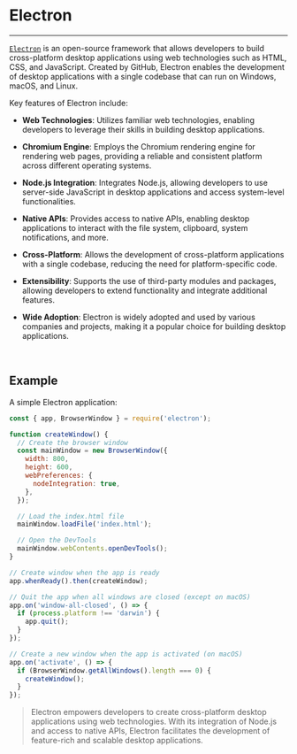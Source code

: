 # Electron

---

[`Electron`](https://www.electronjs.org/) is an open-source framework that allows developers to build cross-platform desktop applications using web technologies such as HTML, CSS, and JavaScript. Created by GitHub, Electron enables the development of desktop applications with a single codebase that can run on Windows, macOS, and Linux.

Key features of Electron include:

- **Web Technologies**: Utilizes familiar web technologies, enabling developers to leverage their skills in building desktop applications.

- **Chromium Engine**: Employs the Chromium rendering engine for rendering web pages, providing a reliable and consistent platform across different operating systems.

- **Node.js Integration**: Integrates Node.js, allowing developers to use server-side JavaScript in desktop applications and access system-level functionalities.

- **Native APIs**: Provides access to native APIs, enabling desktop applications to interact with the file system, clipboard, system notifications, and more.

- **Cross-Platform**: Allows the development of cross-platform applications with a single codebase, reducing the need for platform-specific code.

- **Extensibility**: Supports the use of third-party modules and packages, allowing developers to extend functionality and integrate additional features.

- **Wide Adoption**: Electron is widely adopted and used by various companies and projects, making it a popular choice for building desktop applications.

<br/>

## Example

A simple Electron application:

```javascript
const { app, BrowserWindow } = require('electron');

function createWindow() {
  // Create the browser window
  const mainWindow = new BrowserWindow({
    width: 800,
    height: 600,
    webPreferences: {
      nodeIntegration: true,
    },
  });

  // Load the index.html file
  mainWindow.loadFile('index.html');

  // Open the DevTools
  mainWindow.webContents.openDevTools();
}

// Create window when the app is ready
app.whenReady().then(createWindow);

// Quit the app when all windows are closed (except on macOS)
app.on('window-all-closed', () => {
  if (process.platform !== 'darwin') {
    app.quit();
  }
});

// Create a new window when the app is activated (on macOS)
app.on('activate', () => {
  if (BrowserWindow.getAllWindows().length === 0) {
    createWindow();
  }
});
```

> Electron empowers developers to create cross-platform desktop applications using web technologies. With its integration of Node.js and access to native APIs, Electron facilitates the development of feature-rich and scalable desktop applications.
